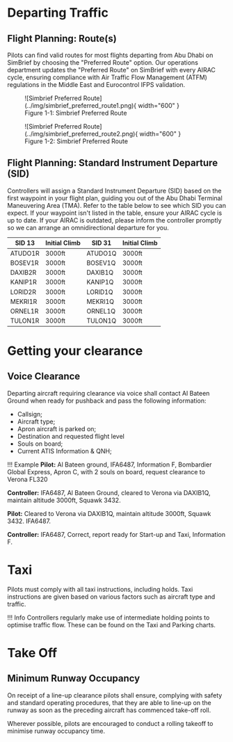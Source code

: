 # Departing Traffic
## Flight Planning: Route(s)
Pilots can find valid routes for most flights departing from Abu Dhabi on SimBrief by choosing the "Preferred Route" option. Our operations department updates the "Preferred Route" on SimBrief with every AIRAC cycle, ensuring compliance with Air Traffic Flow Management (ATFM) regulations in the Middle East and Eurocontrol IFPS validation.

<figure markdown>
![Simbrief Preferred Route](../img/simbrief_preferred_route1.png){ width="600" }
  <figcaption>Figure 1-1: Simbrief Preferred Route</figcaption>
</figure>

<figure markdown>
![Simbrief Preferred Route](../img/simbrief_preferred_route2.png){ width="600" }
  <figcaption>Figure 1-2: Simbrief Preferred Route</figcaption>
</figure>

## Flight Planning: Standard Instrument Departure (SID)
Controllers will assign a Standard Instrument Departure (SID) based on the first waypoint in your flight plan, guiding you out of the Abu Dhabi Terminal Maneuvering Area (TMA). Refer to the table below to see which SID you can expect. If your waypoint isn't listed in the table, ensure your AIRAC cycle is up to date. If your AIRAC is outdated, please inform the controller promptly so we can arrange an omnidirectional departure for you.

|  SID 13  |  Initial Climb  |  SID 31  |  Initial Climb  |
|----------|-----------------|----------|-----------------|
| ATUDO1R  |     3000ft      | ATUDO1Q  |     3000ft      |
| BOSEV1R  |     3000ft      | BOSEV1Q  |     3000ft      |
| DAXIB2R  |     3000ft      | DAXIB1Q  |     3000ft      |
| KANIP1R  |     3000ft      | KANIP1Q  |     3000ft      |
| LORID2R  |     3000ft      | LORID1Q  |     3000ft      |
| MEKRI1R  |     3000ft      | MEKRI1Q  |     3000ft      |
| ORNEL1R  |     3000ft      | ORNEL1Q  |     3000ft      |
| TULON1R  |     3000ft      | TULON1Q  |     3000ft      |

# Getting your clearance
## Voice Clearance
Departing aircraft requiring clearance via voice shall contact Al Bateen Ground when ready for pushback and pass the following information:

-   Callsign;
-   Aircraft type;
-   Apron aircraft is parked on;
-   Destination and requested flight level
-   Souls on board;
-   Current ATIS Information & QNH;

!!! Example
  **Pilot:** Al Bateen ground, IFA6487, Information F, Bombardier Global Express, Apron C, with 2 souls on board, request clearance to Verona FL320

  **Controller:** IFA6487, Al Bateen Ground, cleared to Verona via DAXIB1Q, maintain altitude 3000ft, Squawk 3432.

  **Pilot:** Cleared to Verona via DAXIB1Q, maintain altitude 3000ft, Squawk 3432. IFA6487.

  **Controller:** IFA6487, Correct, report ready for Start-up and Taxi, Information F.

# Taxi
Pilots must comply with all taxi instructions, including holds. Taxi instructions are given based on various factors such as aircraft type and traffic.

!!! Info
    Controllers regularly make use of intermediate holding points to optimise traffic flow. These can be found on the Taxi and Parking charts.

# Take Off
## Minimum Runway Occupancy
On receipt of a line-up clearance pilots shall ensure, complying with safety and standard operating procedures, that they are able to line-up on the runway as soon as the preceding aircraft has commenced take-off roll.

Wherever possible, pilots are encouraged to conduct a rolling takeoff to minimise runway occupancy time.